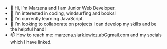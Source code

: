 - 👋 Hi, I’m Marzena and I am Junior Web Developer.
- 👀 I’m interested in coding, windsurfing and books!
- 🌱 I’m currently learning JavaScript.
- 💞️ I’m looking to collaborate on projects I can develop my skills and be the helpful hand! 
- 📫 How to reach me: marzena.siarkiewicz.abGgmail.com and my socials which I have linked.

<!---
MarzenaSiar/MarzenaSiar is a ✨ special ✨ repository because its `README.md` (this file) appears on your GitHub profile.
You can click the Preview link to take a look at your changes.
--->
